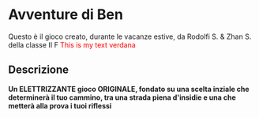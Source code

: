 # Avventure di Ben

Questo è il gioco creato, durante le vacanze estive, da Rodolfi S. & Zhan S. della classe II F
 <font style="color:#ff0000;"> This is my text verdana</font>

## Descrizione 

__Un ELETTRIZZANTE gioco ORIGINALE, fondato su una scelta inziale che determinerà il tuo cammino, tra una strada piena d'insidie e una che metterà alla prova i tuoi riflessi__
